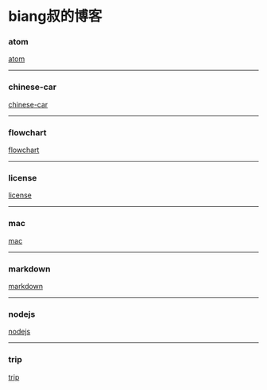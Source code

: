 biang叔的博客
===========

### atom

[atom](atom/index)

---

### chinese-car

[chinese-car](chinese-car/info)

---

### flowchart

[flowchart](flowchart/about)

---

### license

[license](license/info)

---

### mac

[mac](mac/keyboard)

---

### markdown

[markdown](markdown/simple)

---

### nodejs

[nodejs](nodejs/fs)

---

### trip

[trip](trip/china)
